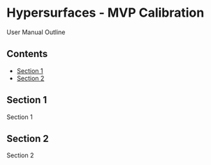 # Hypersurfaces - MVP Calibration
User Manual Outline

Contents
---------
- [Section 1](#section-1)
- [Section 2](#section-2)

## Section 1
Section 1

## Section 2
Section 2
